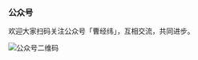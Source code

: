 ### 公众号
欢迎大家扫码关注公众号「曹经纬」，互相交流，共同进步。

![公众号二维码](https://gitee.com/shidenggui/assets/raw/master/uPic/mp-qr.png)
